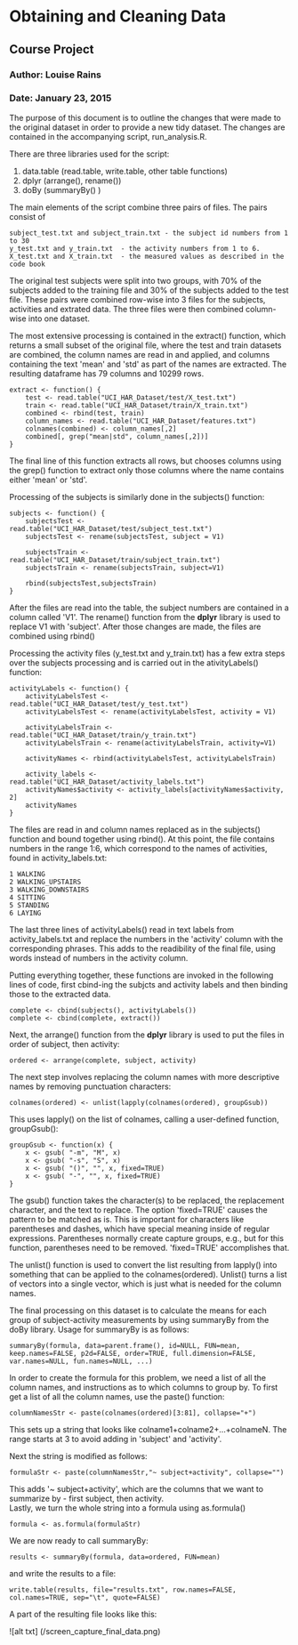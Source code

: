# Obtaining and Cleaning Data
## Course Project
### Author:  Louise Rains
### Date:  January 23, 2015

The purpose of this document is to outline the changes that were made to the original dataset in order to provide a new tidy dataset. The changes are contained in the accompanying script, run_analysis.R.

There are three libraries used for the script:
  1. data.table (read.table, write.table, other table functions)
  2. dplyr (arrange(), rename())
  3. doBy (summaryBy() )

The main elements of the script combine three pairs of files.  The  pairs consist of 
```
subject_test.txt and subject_train.txt - the subject id numbers from 1 to 30
y_test.txt and y_train.txt  - the activity numbers from 1 to 6.
X_test.txt and X_train.txt  - the measured values as described in the code book
```
The original test subjects were split into two groups, with 70% of the subjects added to the training file and 30% of the subjects added to the test file.  These pairs were combined row-wise into 3 files for the subjects, activities and extrated data.  The three files were then combined column-wise into one dataset.

The most extensive processing is contained in the extract() function, which returns a small subset of the original file, where the test and train datasets are combined, the column names are read in and applied, and columns containing the text 'mean' and 'std' as part of the names are extracted.  The resulting dataframe has 79 columns and 10299 rows.  
```
extract <- function() {
    test <- read.table("UCI_HAR_Dataset/test/X_test.txt")
    train <- read.table("UCI_HAR_Dataset/train/X_train.txt")
    combined <- rbind(test, train)
    column_names <- read.table("UCI_HAR_Dataset/features.txt")
    colnames(combined) <- column_names[,2]
    combined[, grep("mean|std", column_names[,2])]
}
```
The final line of this function extracts all rows, but chooses columns using the grep() function to extract only those columns where the name contains either 'mean' or 'std'.

Processing of the subjects is similarly done in the subjects() function:
```
subjects <- function() {
    subjectsTest <- read.table("UCI_HAR_Dataset/test/subject_test.txt")
    subjectsTest <- rename(subjectsTest, subject = V1)
    
    subjectsTrain <- read.table("UCI_HAR_Dataset/train/subject_train.txt")
    subjectsTrain <- rename(subjectsTrain, subject=V1)
    
    rbind(subjectsTest,subjectsTrain)
}
```
After the files are read into the table, the subject numbers are contained in a column called 'V1'.  The rename() function from the __dplyr__ library is used to replace V1 with 'subject'.  After those changes are made, the files are combined using rbind()

Processing the activity files (y_test.txt and y_train.txt) has a few extra steps over the subjects processing and is carried out in the ativityLabels() function:
```
activityLabels <- function() {
    activityLabelsTest <- read.table("UCI_HAR_Dataset/test/y_test.txt")
    activityLabelsTest <- rename(activityLabelsTest, activity = V1)
    
    activityLabelsTrain <- read.table("UCI_HAR_Dataset/train/y_train.txt")
    activityLabelsTrain <- rename(activityLabelsTrain, activity=V1)
    
    activityNames <- rbind(activityLabelsTest, activityLabelsTrain)

    activity_labels <- read.table("UCI_HAR_Dataset/activity_labels.txt")
    activityNames$activity <- activity_labels[activityNames$activity, 2]
    activityNames
}
```
The files are read in and column names replaced as in the subjects() function and bound together using rbind(). At this point, the file contains numbers in the range 1:6, which correspond to the names of activities, found in activity_labels.txt:
```
1 WALKING
2 WALKING_UPSTAIRS
3 WALKING_DOWNSTAIRS
4 SITTING
5 STANDING
6 LAYING
```
The last three lines of activityLabels() read in text labels from activity_labels.txt and replace the numbers in the 'activity' column with the corresponding phrases. This adds to the readibility of the final file, using words instead of numbers in the activity column.

Putting everything together, these functions are invoked in the following lines of code, first cbind-ing the subjcts and activity labels and then binding those to the extracted data.
```
complete <- cbind(subjects(), activityLabels())
complete <- cbind(complete, extract())
```

Next, the arrange() function from the __dplyr__ library is used to put the files in order of subject, then activity:
```
ordered <- arrange(complete, subject, activity)
```

The next step involves replacing the column names with more descriptive names by removing punctuation characters:
```
colnames(ordered) <- unlist(lapply(colnames(ordered), groupGsub))
```
This uses lapply() on the list of colnames, calling a user-defined function, groupGsub():
```
groupGsub <- function(x) {
    x <- gsub( "-m", "M", x)
    x <- gsub( "-s", "S", x)
    x <- gsub( "()", "", x, fixed=TRUE)
    x <- gsub( "-", "", x, fixed=TRUE)
}
```
The gsub() function takes the character(s) to be replaced, the replacement character, and the text to replace.  The option 'fixed=TRUE' causes the pattern to be matched as is.  This is important for characters like parentheses and dashes, which have special meaning inside of regular expressions.  Parentheses normally create capture groups, e.g., but for this function, parentheses need to be removed.  'fixed=TRUE' accomplishes that.

The unlist() function is used to convert the list resulting from lapply() into something that can be applied to the colnames(ordered).  Unlist() turns a list of vectors into a single vector, which is just what is needed for the column names.

The final processing on this dataset is to calculate the means for each group of subject-activity measurements by  using summaryBy from the doBy library. Usage for summaryBy is as follows:
```
summaryBy(formula, data=parent.frame(), id=NULL, FUN=mean, keep.names=FALSE, p2d=FALSE, order=TRUE, full.dimension=FALSE, var.names=NULL, fun.names=NULL, ...)
```
In order to create the formula for this problem, we need a list of all the column names, and instructions as to which columns to group by.  To first get a list of all the column names, use the paste() function:
```
columnNamesStr <- paste(colnames(ordered)[3:81], collapse="+")
```
This sets up a string that looks like colname1+colname2+...+colnameN.  The range starts at 3 to avoid adding in 'subject' and 'activity'.  

Next the string is modified as follows:
```
formulaStr <- paste(columnNamesStr,"~ subject+activity", collapse="")
```
This adds '~ subject+activity', which are the columns that we want to summarize by - first subject, then activity.  
Lastly, we turn the whole string into a formula using as.formula()
```
formula <- as.formula(formulaStr)
```
We are now ready to call summaryBy:
```
results <- summaryBy(formula, data=ordered, FUN=mean)
```
and write the results to a file:
```
write.table(results, file="results.txt", row.names=FALSE, col.names=TRUE, sep="\t", quote=FALSE)
```
A part of the resulting file looks like this:

![alt txt] (/screen_capture_final_data.png)


